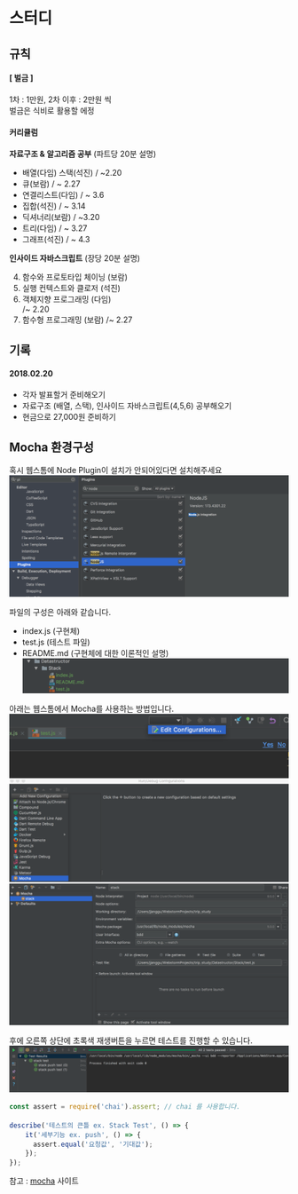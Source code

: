 # 스터디

## 규칙
#### [ 벌금 ]

1차 : 1만원, 2차 이후 : 2만원 씩        
벌금은  식비로 활용할 에정

#### 커리큘럼

**자료구조 & 알고리즘 공부** (파트당 20분 설명)

- 배열(다임) 스택(석진) / ~2.20    
- 큐(보람) / ~ 2.27   
- 연결리스트(다임) / ~ 3.6
- 집합(석진) / ~ 3.14 
- 딕셔너리(보람) / ~3.20
- 트리(다임) / ~ 3.27
- 그래프(석진) / ~ 4.3


**인사이드 자바스크립트** (장당 20분 설명)
 
4. 함수와 프로토타입 체이닝 (보람)
5. 실행 컨텍스트와 클로저 (석진)
6. 객체지향 프로그래밍 (다임)  
/~ 2.20
7. 함수형 프로그래밍 (보람) /~ 2.27

## 기록 
#### 2018.02.20
- 각자 발표할거 준비해오기
- 자료구조 (배열, 스택), 인사이드 자바스크립트(4,5,6) 공부해오기
- 현금으로 27,000원 준비하기


## Mocha 환경구성 
혹시 웹스톰에 Node Plugin이 설치가 안되어있다면 설치해주세요
![mocha](./public/mocha00.png)

파일의 구성은 아래와 같습니다.

- index.js (구현체)
- test.js (테스트 파일)
- README.md (구현체에 대한 이론적인 설명)
![mocha](./public/mocha04.png) 

아래는 웹스톰에서 Mocha를 사용하는 방법입니다.
![mocha](./public/mocha01.png)
![mocha](./public/mocha02.png)
![mocha](./public/mocha03.png)

후에 오른쪽 상단에 초록색 재생버튼을 누르면 테스트를 진행할 수 있습니다.
![mocha](./public/mocha05.png)

```js
const assert = require('chai').assert; // chai 를 사용합니다.

describe('테스트의 큰틀 ex. Stack Test', () => {
    it('세부기능 ex. push', () => {
      assert.equal('요청값', '기대값');
    });
});
```

참고 : [mocha](https://mochajs.org/) 사이트



